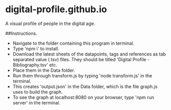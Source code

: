 # digital-profile.github.io
A visual profile of people in the digital age.


##Instructions.
* Navigate to the folder containing this program in terminal.
* Type 'npm i' to install.
* Download the latest sheets of the datapoints, tags and references as tab separated value (.tsv) files. They should be titled 'Digital Profile - Bibliography.tsv' etc.
* Place them in the Data folder.
* Run them through transform.js by typing 'node transform.js' in the terminal.
* This creates 'output.json' in the Data folder, which is the file graph.js uses to build the graph.
* To see the graph at localhost:8080 on your browser, type 'npm run server' in the terminal.
